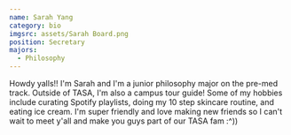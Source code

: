 ```yaml
---
name: Sarah Yang
category: bio
imgsrc: assets/Sarah Board.png
position: Secretary
majors:
  - Philosophy
---
```

Howdy yalls!! I'm Sarah and I'm a junior philosophy major on the pre-med track. Outside of TASA, I'm also a campus tour guide! Some of my hobbies include curating Spotify playlists, doing my 10 step skincare routine, and eating ice cream. I'm super friendly and love making new friends so I can't wait to meet y'all and make you guys part of our TASA fam :^))
